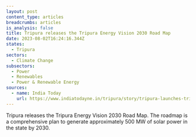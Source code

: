 ```yaml
---
layout: post
content_type: articles
breadcrumbs: articles
is_analysis: false
title: Tripura releases the Tripura Energy Vision 2030 Road Map
date: 2023-08-02T16:24:16.344Z
states:
  - Tripura
sectors:
  - Climate Change
subsectors:
  - Power
  - Renewables
  - Power & Renewable Energy
sources:
  - name: India Today
    url: https://www.indiatodayne.in/tripura/story/tripura-launches-tripura-energy-vision-2030-road-map-set-target-to-generate-500-megawatt-solar-power-by-2030-621770-2023-07-27
---
```

Tripura releases the Tripura Energy Vision 2030 Road Map. The roadmap is a comprehensive plan to generate approximately 500 MW of solar power in the state by 2030.
